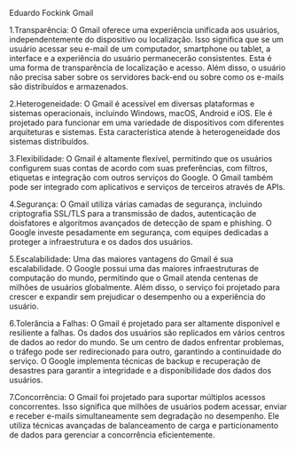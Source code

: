 Eduardo Fockink
Gmail

1.Transparência:
O Gmail oferece uma experiência unificada aos usuários, independentemente do dispositivo ou localização.
Isso significa que se um usuário acessar seu e-mail de um computador, smartphone ou tablet, a interface e
a experiência do usuário permanecerão consistentes. Esta é uma forma de transparência de localização e acesso.
Além disso, o usuário não precisa saber sobre os servidores back-end ou sobre como os e-mails são distribuídos e armazenados.

2.Heterogeneidade:
O Gmail é acessível em diversas plataformas e sistemas operacionais, incluindo Windows, macOS, Android e iOS.
Ele é projetado para funcionar em uma variedade de dispositivos com diferentes arquiteturas e sistemas.
Esta característica atende à heterogeneidade dos sistemas distribuídos.

3.Flexibilidade:
O Gmail é altamente flexível, permitindo que os usuários configurem suas contas de acordo com suas preferências, com filtros,
etiquetas e integração com outros serviços do Google. O Gmail também pode ser integrado com aplicativos e serviços de terceiros através de APIs.

4.Segurança:
O Gmail utiliza várias camadas de segurança, incluindo criptografia SSL/TLS para a transmissão de dados, autenticação de doisfatores e
algoritmos avançados de detecção de spam e phishing. O Google investe pesadamente em segurança, com equipes dedicadas a proteger a infraestrutura e os dados dos usuários.

5.Escalabilidade:
Uma das maiores vantagens do Gmail é sua escalabilidade. O Google possui uma das maiores infraestruturas de computação do mundo,
permitindo que o Gmail atenda centenas de milhões de usuários globalmente. Além disso, o serviço foi projetado para crescer e
expandir sem prejudicar o desempenho ou a experiência do usuário.

6.Tolerância a Falhas:
O Gmail é projetado para ser altamente disponível e resiliente a falhas. Os dados dos usuários são replicados em vários centros de dados
ao redor do mundo. Se um centro de dados enfrentar problemas, o tráfego pode ser redirecionado para outro, garantindo a continuidade do serviço.
O Google implementa técnicas de backup e recuperação de desastres para garantir a integridade e a disponibilidade dos dados dos usuários.

7.Concorrência:
O Gmail foi projetado para suportar múltiplos acessos concorrentes. Isso significa que milhões de usuários podem acessar, enviar e receber e-mails
simultaneamente sem degradação no desempenho. Ele utiliza técnicas avançadas de balanceamento de carga e particionamento de dados para gerenciar a concorrência eficientemente.
